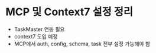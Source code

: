 # MCP 및 Context7 설정 정리

- TaskMaster 연동 필요
- context7 도입 예정
- MCP에서 auth, config, schema, task 전부 설정 가능해야 함
